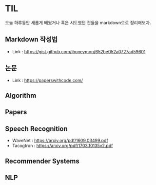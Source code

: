 # TIL
오늘 하루동안 새롭게 배웠거나 혹은 시도했던 것들을 markdown으로 정리해보자.

## Markdown 작성법
* Link : https://gist.github.com/ihoneymon/652be052a0727ad59601

## 논문
* Link : https://paperswithcode.com/

## Algorithm

## Papers

## Speech Recognition
* WaveNet : https://arxiv.org/pdf/1609.03499.pdf
* Tacogtron : https://arxiv.org/pdf/1703.10135v2.pdf


## Recommender Systems

## NLP
